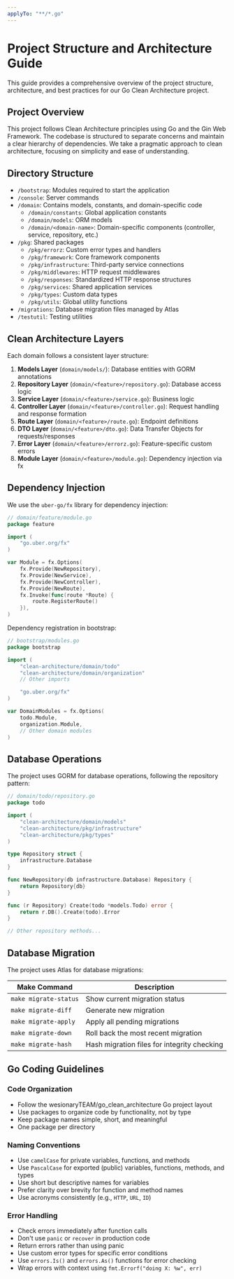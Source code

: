 ```yaml
---
applyTo: "**/*.go"
---
```

# Project Structure and Architecture Guide

This guide provides a comprehensive overview of the project structure, architecture, and best practices for our Go Clean Architecture project.

## Project Overview

This project follows Clean Architecture principles using Go and the Gin Web Framework. The codebase is structured to separate concerns and maintain a clear hierarchy of dependencies. We take a pragmatic approach to clean architecture, focusing on simplicity and ease of understanding.

## Directory Structure

- `/bootstrap`: Modules required to start the application
- `/console`: Server commands
- `/domain`: Contains models, constants, and domain-specific code
  - `/domain/constants`: Global application constants
  - `/domain/models`: ORM models
  - `/domain/<domain-name>`: Domain-specific components (controller, service, repository, etc.)
- `/pkg`: Shared packages
  - `/pkg/errorz`: Custom error types and handlers
  - `/pkg/framework`: Core framework components
  - `/pkg/infrastructure`: Third-party service connections
  - `/pkg/middlewares`: HTTP request middlewares
  - `/pkg/responses`: Standardized HTTP response structures
  - `/pkg/services`: Shared application services
  - `/pkg/types`: Custom data types
  - `/pkg/utils`: Global utility functions
- `/migrations`: Database migration files managed by Atlas
- `/testutil`: Testing utilities

## Clean Architecture Layers

Each domain follows a consistent layer structure:

1. **Models Layer** (`domain/models/`): Database entities with GORM annotations
2. **Repository Layer** (`domain/<feature>/repository.go`): Database access logic
3. **Service Layer** (`domain/<feature>/service.go`): Business logic
4. **Controller Layer** (`domain/<feature>/controller.go`): Request handling and response formation
5. **Route Layer** (`domain/<feature>/route.go`): Endpoint definitions
6. **DTO Layer** (`domain/<feature>/dto.go`): Data Transfer Objects for requests/responses
7. **Error Layer** (`domain/<feature>/errorz.go`): Feature-specific custom errors
8. **Module Layer** (`domain/<feature>/module.go`): Dependency injection via fx

## Dependency Injection

We use the `uber-go/fx` library for dependency injection:

```go
// domain/feature/module.go
package feature

import (
	"go.uber.org/fx"
)

var Module = fx.Options(
	fx.Provide(NewRepository),
	fx.Provide(NewService),
	fx.Provide(NewController),
	fx.Provide(NewRoute),
	fx.Invoke(func(route *Route) {
		route.RegisterRoute()
	}),
)
```

Dependency registration in bootstrap:

```go
// bootstrap/modules.go
package bootstrap

import (
	"clean-architecture/domain/todo"
	"clean-architecture/domain/organization"
	// Other imports

	"go.uber.org/fx"
)

var DomainModules = fx.Options(
	todo.Module,
	organization.Module,
	// Other domain modules
)
```

## Database Operations

The project uses GORM for database operations, following the repository pattern:

```go
// domain/todo/repository.go
package todo

import (
	"clean-architecture/domain/models"
	"clean-architecture/pkg/infrastructure"
	"clean-architecture/pkg/types"
)

type Repository struct {
	infrastructure.Database
}

func NewRepository(db infrastructure.Database) Repository {
	return Repository{db}
}

func (r Repository) Create(todo *models.Todo) error {
	return r.DB().Create(todo).Error
}

// Other repository methods...
```

## Database Migration

The project uses Atlas for database migrations:

| Make Command          | Description                                 |
| --------------------- | ------------------------------------------- |
| `make migrate-status` | Show current migration status               |
| `make migrate-diff`   | Generate new migration                      |
| `make migrate-apply`  | Apply all pending migrations                |
| `make migrate-down`   | Roll back the most recent migration         |
| `make migrate-hash`   | Hash migration files for integrity checking |

## Go Coding Guidelines

### Code Organization
- Follow the wesionaryTEAM/go_clean_architecture Go project layout
- Use packages to organize code by functionality, not by type
- Keep package names simple, short, and meaningful
- One package per directory

### Naming Conventions
- Use `camelCase` for private variables, functions, and methods
- Use `PascalCase` for exported (public) variables, functions, methods, and types
- Use short but descriptive names for variables
- Prefer clarity over brevity for function and method names
- Use acronyms consistently (e.g., `HTTP`, `URL`, `ID`)

### Error Handling
- Check errors immediately after function calls
- Don't use `panic` or `recover` in production code
- Return errors rather than using panic
- Use custom error types for specific error conditions
- Use `errors.Is()` and `errors.As()` functions for error checking
- Wrap errors with context using `fmt.Errorf("doing X: %w", err)`
